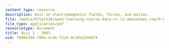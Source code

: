 ```yaml
---
content_type: resource
description: Quiz on electromagnetic fields, forces, and motion.
file: /media/https%3A/open-learning-course-data-rc.s3.amazonaws.com/6-641-electromagnetic-fields-forces-and-motion-spring-2005/7986b388700eecdef2a34c10a12d4974_quiz1_f03.pdf
file_type: application/pdf
resourcetype: Document
title: Quiz 1 - 2003
uid: 7986b388-700e-ecde-f2a3-4c10a12d4974
---
```

